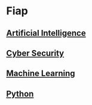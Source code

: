 # Fiap

## [Artificial Intelligence](./artificial-intelligence/README.md)

## [Cyber Security](./cyber-security/README.md)

## [Machine Learning](./machine-learning/README.md)

## [Python](./python/README.md)
